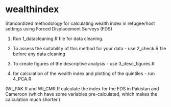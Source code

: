 # wealthindex
Standardized methodology for calculating wealth index in refugee/host settings using Forced Displacement Surveys (FDS) 


1. Run 1_datacleaning.R file for data cleaning.

2. To assess the suitability of this method for your data -  use 2_check.R file before any data cleaning

3. To create figures of the descriptive analysis - use 3_desc_figures.R 

4. for calculation of the wealth index and plotting of the quintiles - run 4_PCA.R





(WI_PAK.R and WI_CMR.R calculate the index for the FDS in Pakistan and Cameroon (which have some variables pre-calculated, which makes the calculation much shorter.)
